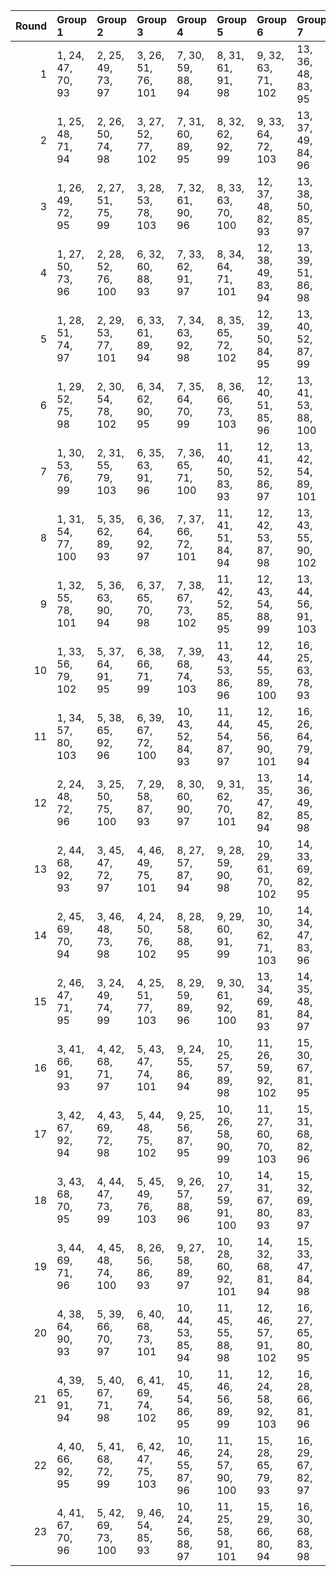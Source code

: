 |   Round | Group 1            | Group 2            | Group 3            | Group 4            | Group 5             | Group 6             | Group 7             | Group 8             | Group 9             | Group 10            | Group 11            | Group 12      | Group 13      | Group 14      | Group 15       | Group 16       | Group 17       | Group 18       | Group 19       | Group 20       | Group 21       | Group 22       | Group 23       |
|--------:|:-------------------|:-------------------|:-------------------|:-------------------|:--------------------|:--------------------|:--------------------|:--------------------|:--------------------|:--------------------|:--------------------|:--------------|:--------------|:--------------|:---------------|:---------------|:---------------|:---------------|:---------------|:---------------|:---------------|:---------------|:---------------|
|       1 | 1, 24, 47, 70, 93  | 2, 25, 49, 73, 97  | 3, 26, 51, 76, 101 | 7, 30, 59, 88, 94  | 8, 31, 61, 91, 98   | 9, 32, 63, 71, 102  | 13, 36, 48, 83, 95  | 14, 37, 50, 86, 99  | 15, 38, 52, 89, 103 | 19, 42, 60, 78, 96  | 20, 43, 62, 81, 100 | 4, 27, 53, 79 | 5, 28, 55, 82 | 6, 29, 57, 85 | 10, 33, 65, 74 | 11, 34, 67, 77 | 12, 35, 69, 80 | 16, 39, 54, 92 | 17, 40, 56, 72 | 18, 41, 58, 75 | 21, 44, 64, 84 | 22, 45, 66, 87 | 23, 46, 68, 90 |
|       2 | 1, 25, 48, 71, 94  | 2, 26, 50, 74, 98  | 3, 27, 52, 77, 102 | 7, 31, 60, 89, 95  | 8, 32, 62, 92, 99   | 9, 33, 64, 72, 103  | 13, 37, 49, 84, 96  | 14, 38, 51, 87, 100 | 18, 42, 59, 76, 93  | 19, 43, 61, 79, 97  | 20, 44, 63, 82, 101 | 4, 28, 54, 80 | 5, 29, 56, 83 | 6, 30, 58, 86 | 10, 34, 66, 75 | 11, 35, 68, 78 | 12, 36, 47, 81 | 15, 39, 53, 90 | 16, 40, 55, 70 | 17, 41, 57, 73 | 21, 45, 65, 85 | 22, 46, 67, 88 | 23, 24, 69, 91 |
|       3 | 1, 26, 49, 72, 95  | 2, 27, 51, 75, 99  | 3, 28, 53, 78, 103 | 7, 32, 61, 90, 96  | 8, 33, 63, 70, 100  | 12, 37, 48, 82, 93  | 13, 38, 50, 85, 97  | 14, 39, 52, 88, 101 | 18, 43, 60, 77, 94  | 19, 44, 62, 80, 98  | 20, 45, 64, 83, 102 | 4, 29, 55, 81 | 5, 30, 57, 84 | 6, 31, 59, 87 | 9, 34, 65, 73  | 10, 35, 67, 76 | 11, 36, 69, 79 | 15, 40, 54, 91 | 16, 41, 56, 71 | 17, 42, 58, 74 | 21, 46, 66, 86 | 22, 24, 68, 89 | 23, 25, 47, 92 |
|       4 | 1, 27, 50, 73, 96  | 2, 28, 52, 76, 100 | 6, 32, 60, 88, 93  | 7, 33, 62, 91, 97  | 8, 34, 64, 71, 101  | 12, 38, 49, 83, 94  | 13, 39, 51, 86, 98  | 14, 40, 53, 89, 102 | 18, 44, 61, 78, 95  | 19, 45, 63, 81, 99  | 20, 46, 65, 84, 103 | 3, 29, 54, 79 | 4, 30, 56, 82 | 5, 31, 58, 85 | 9, 35, 66, 74  | 10, 36, 68, 77 | 11, 37, 47, 80 | 15, 41, 55, 92 | 16, 42, 57, 72 | 17, 43, 59, 75 | 21, 24, 67, 87 | 22, 25, 69, 90 | 23, 26, 48, 70 |
|       5 | 1, 28, 51, 74, 97  | 2, 29, 53, 77, 101 | 6, 33, 61, 89, 94  | 7, 34, 63, 92, 98  | 8, 35, 65, 72, 102  | 12, 39, 50, 84, 95  | 13, 40, 52, 87, 99  | 14, 41, 54, 90, 103 | 18, 45, 62, 79, 96  | 19, 46, 64, 82, 100 | 23, 27, 49, 71, 93  | 3, 30, 55, 80 | 4, 31, 57, 83 | 5, 32, 59, 86 | 9, 36, 67, 75  | 10, 37, 69, 78 | 11, 38, 48, 81 | 15, 42, 56, 70 | 16, 43, 58, 73 | 17, 44, 60, 76 | 20, 24, 66, 85 | 21, 25, 68, 88 | 22, 26, 47, 91 |
|       6 | 1, 29, 52, 75, 98  | 2, 30, 54, 78, 102 | 6, 34, 62, 90, 95  | 7, 35, 64, 70, 99  | 8, 36, 66, 73, 103  | 12, 40, 51, 85, 96  | 13, 41, 53, 88, 100 | 17, 45, 61, 77, 93  | 18, 46, 63, 80, 97  | 19, 24, 65, 83, 101 | 23, 28, 50, 72, 94  | 3, 31, 56, 81 | 4, 32, 58, 84 | 5, 33, 60, 87 | 9, 37, 68, 76  | 10, 38, 47, 79 | 11, 39, 49, 82 | 14, 42, 55, 91 | 15, 43, 57, 71 | 16, 44, 59, 74 | 20, 25, 67, 86 | 21, 26, 69, 89 | 22, 27, 48, 92 |
|       7 | 1, 30, 53, 76, 99  | 2, 31, 55, 79, 103 | 6, 35, 63, 91, 96  | 7, 36, 65, 71, 100 | 11, 40, 50, 83, 93  | 12, 41, 52, 86, 97  | 13, 42, 54, 89, 101 | 17, 46, 62, 78, 94  | 18, 24, 64, 81, 98  | 19, 25, 66, 84, 102 | 23, 29, 51, 73, 95  | 3, 32, 57, 82 | 4, 33, 59, 85 | 5, 34, 61, 88 | 8, 37, 67, 74  | 9, 38, 69, 77  | 10, 39, 48, 80 | 14, 43, 56, 92 | 15, 44, 58, 72 | 16, 45, 60, 75 | 20, 26, 68, 87 | 21, 27, 47, 90 | 22, 28, 49, 70 |
|       8 | 1, 31, 54, 77, 100 | 5, 35, 62, 89, 93  | 6, 36, 64, 92, 97  | 7, 37, 66, 72, 101 | 11, 41, 51, 84, 94  | 12, 42, 53, 87, 98  | 13, 43, 55, 90, 102 | 17, 24, 63, 79, 95  | 18, 25, 65, 82, 99  | 19, 26, 67, 85, 103 | 23, 30, 52, 74, 96  | 2, 32, 56, 80 | 3, 33, 58, 83 | 4, 34, 60, 86 | 8, 38, 68, 75  | 9, 39, 47, 78  | 10, 40, 49, 81 | 14, 44, 57, 70 | 15, 45, 59, 73 | 16, 46, 61, 76 | 20, 27, 69, 88 | 21, 28, 48, 91 | 22, 29, 50, 71 |
|       9 | 1, 32, 55, 78, 101 | 5, 36, 63, 90, 94  | 6, 37, 65, 70, 98  | 7, 38, 67, 73, 102 | 11, 42, 52, 85, 95  | 12, 43, 54, 88, 99  | 13, 44, 56, 91, 103 | 17, 25, 64, 80, 96  | 18, 26, 66, 83, 100 | 22, 30, 51, 72, 93  | 23, 31, 53, 75, 97  | 2, 33, 57, 81 | 3, 34, 59, 84 | 4, 35, 61, 87 | 8, 39, 69, 76  | 9, 40, 48, 79  | 10, 41, 50, 82 | 14, 45, 58, 71 | 15, 46, 60, 74 | 16, 24, 62, 77 | 19, 27, 68, 86 | 20, 28, 47, 89 | 21, 29, 49, 92 |
|      10 | 1, 33, 56, 79, 102 | 5, 37, 64, 91, 95  | 6, 38, 66, 71, 99  | 7, 39, 68, 74, 103 | 11, 43, 53, 86, 96  | 12, 44, 55, 89, 100 | 16, 25, 63, 78, 93  | 17, 26, 65, 81, 97  | 18, 27, 67, 84, 101 | 22, 31, 52, 73, 94  | 23, 32, 54, 76, 98  | 2, 34, 58, 82 | 3, 35, 60, 85 | 4, 36, 62, 88 | 8, 40, 47, 77  | 9, 41, 49, 80  | 10, 42, 51, 83 | 13, 45, 57, 92 | 14, 46, 59, 72 | 15, 24, 61, 75 | 19, 28, 69, 87 | 20, 29, 48, 90 | 21, 30, 50, 70 |
|      11 | 1, 34, 57, 80, 103 | 5, 38, 65, 92, 96  | 6, 39, 67, 72, 100 | 10, 43, 52, 84, 93 | 11, 44, 54, 87, 97  | 12, 45, 56, 90, 101 | 16, 26, 64, 79, 94  | 17, 27, 66, 82, 98  | 18, 28, 68, 85, 102 | 22, 32, 53, 74, 95  | 23, 33, 55, 77, 99  | 2, 35, 59, 83 | 3, 36, 61, 86 | 4, 37, 63, 89 | 7, 40, 69, 75  | 8, 41, 48, 78  | 9, 42, 50, 81  | 13, 46, 58, 70 | 14, 24, 60, 73 | 15, 25, 62, 76 | 19, 29, 47, 88 | 20, 30, 49, 91 | 21, 31, 51, 71 |
|      12 | 2, 24, 48, 72, 96  | 3, 25, 50, 75, 100 | 7, 29, 58, 87, 93  | 8, 30, 60, 90, 97  | 9, 31, 62, 70, 101  | 13, 35, 47, 82, 94  | 14, 36, 49, 85, 98  | 15, 37, 51, 88, 102 | 19, 41, 59, 77, 95  | 20, 42, 61, 80, 99  | 21, 43, 63, 83, 103 | 1, 46, 69, 92 | 4, 26, 52, 78 | 5, 27, 54, 81 | 6, 28, 56, 84  | 10, 32, 64, 73 | 11, 33, 66, 76 | 12, 34, 68, 79 | 16, 38, 53, 91 | 17, 39, 55, 71 | 18, 40, 57, 74 | 22, 44, 65, 86 | 23, 45, 67, 89 |
|      13 | 2, 44, 68, 92, 93  | 3, 45, 47, 72, 97  | 4, 46, 49, 75, 101 | 8, 27, 57, 87, 94  | 9, 28, 59, 90, 98   | 10, 29, 61, 70, 102 | 14, 33, 69, 82, 95  | 15, 34, 48, 85, 99  | 16, 35, 50, 88, 103 | 20, 39, 58, 77, 96  | 21, 40, 60, 80, 100 | 1, 43, 66, 89 | 5, 24, 51, 78 | 6, 25, 53, 81 | 7, 26, 55, 84  | 11, 30, 63, 73 | 12, 31, 65, 76 | 13, 32, 67, 79 | 17, 36, 52, 91 | 18, 37, 54, 71 | 19, 38, 56, 74 | 22, 41, 62, 83 | 23, 42, 64, 86 |
|      14 | 2, 45, 69, 70, 94  | 3, 46, 48, 73, 98  | 4, 24, 50, 76, 102 | 8, 28, 58, 88, 95  | 9, 29, 60, 91, 99   | 10, 30, 62, 71, 103 | 14, 34, 47, 83, 96  | 15, 35, 49, 86, 100 | 19, 39, 57, 75, 93  | 20, 40, 59, 78, 97  | 21, 41, 61, 81, 101 | 1, 44, 67, 90 | 5, 25, 52, 79 | 6, 26, 54, 82 | 7, 27, 56, 85  | 11, 31, 64, 74 | 12, 32, 66, 77 | 13, 33, 68, 80 | 16, 36, 51, 89 | 17, 37, 53, 92 | 18, 38, 55, 72 | 22, 42, 63, 84 | 23, 43, 65, 87 |
|      15 | 2, 46, 47, 71, 95  | 3, 24, 49, 74, 99  | 4, 25, 51, 77, 103 | 8, 29, 59, 89, 96  | 9, 30, 61, 92, 100  | 13, 34, 69, 81, 93  | 14, 35, 48, 84, 97  | 15, 36, 50, 87, 101 | 19, 40, 58, 76, 94  | 20, 41, 60, 79, 98  | 21, 42, 62, 82, 102 | 1, 45, 68, 91 | 5, 26, 53, 80 | 6, 27, 55, 83 | 7, 28, 57, 86  | 10, 31, 63, 72 | 11, 32, 65, 75 | 12, 33, 67, 78 | 16, 37, 52, 90 | 17, 38, 54, 70 | 18, 39, 56, 73 | 22, 43, 64, 85 | 23, 44, 66, 88 |
|      16 | 3, 41, 66, 91, 93  | 4, 42, 68, 71, 97  | 5, 43, 47, 74, 101 | 9, 24, 55, 86, 94  | 10, 25, 57, 89, 98  | 11, 26, 59, 92, 102 | 15, 30, 67, 81, 95  | 16, 31, 69, 84, 99  | 17, 32, 48, 87, 103 | 21, 36, 56, 76, 96  | 22, 37, 58, 79, 100 | 1, 39, 62, 85 | 2, 40, 64, 88 | 6, 44, 49, 77 | 7, 45, 51, 80  | 8, 46, 53, 83  | 12, 27, 61, 72 | 13, 28, 63, 75 | 14, 29, 65, 78 | 18, 33, 50, 90 | 19, 34, 52, 70 | 20, 35, 54, 73 | 23, 38, 60, 82 |
|      17 | 3, 42, 67, 92, 94  | 4, 43, 69, 72, 98  | 5, 44, 48, 75, 102 | 9, 25, 56, 87, 95  | 10, 26, 58, 90, 99  | 11, 27, 60, 70, 103 | 15, 31, 68, 82, 96  | 16, 32, 47, 85, 100 | 20, 36, 55, 74, 93  | 21, 37, 57, 77, 97  | 22, 38, 59, 80, 101 | 1, 40, 63, 86 | 2, 41, 65, 89 | 6, 45, 50, 78 | 7, 46, 52, 81  | 8, 24, 54, 84  | 12, 28, 62, 73 | 13, 29, 64, 76 | 14, 30, 66, 79 | 17, 33, 49, 88 | 18, 34, 51, 91 | 19, 35, 53, 71 | 23, 39, 61, 83 |
|      18 | 3, 43, 68, 70, 95  | 4, 44, 47, 73, 99  | 5, 45, 49, 76, 103 | 9, 26, 57, 88, 96  | 10, 27, 59, 91, 100 | 14, 31, 67, 80, 93  | 15, 32, 69, 83, 97  | 16, 33, 48, 86, 101 | 20, 37, 56, 75, 94  | 21, 38, 58, 78, 98  | 22, 39, 60, 81, 102 | 1, 41, 64, 87 | 2, 42, 66, 90 | 6, 46, 51, 79 | 7, 24, 53, 82  | 8, 25, 55, 85  | 11, 28, 61, 71 | 12, 29, 63, 74 | 13, 30, 65, 77 | 17, 34, 50, 89 | 18, 35, 52, 92 | 19, 36, 54, 72 | 23, 40, 62, 84 |
|      19 | 3, 44, 69, 71, 96  | 4, 45, 48, 74, 100 | 8, 26, 56, 86, 93  | 9, 27, 58, 89, 97  | 10, 28, 60, 92, 101 | 14, 32, 68, 81, 94  | 15, 33, 47, 84, 98  | 16, 34, 49, 87, 102 | 20, 38, 57, 76, 95  | 21, 39, 59, 79, 99  | 22, 40, 61, 82, 103 | 1, 42, 65, 88 | 2, 43, 67, 91 | 5, 46, 50, 77 | 6, 24, 52, 80  | 7, 25, 54, 83  | 11, 29, 62, 72 | 12, 30, 64, 75 | 13, 31, 66, 78 | 17, 35, 51, 90 | 18, 36, 53, 70 | 19, 37, 55, 73 | 23, 41, 63, 85 |
|      20 | 4, 38, 64, 90, 93  | 5, 39, 66, 70, 97  | 6, 40, 68, 73, 101 | 10, 44, 53, 85, 94 | 11, 45, 55, 88, 98  | 12, 46, 57, 91, 102 | 16, 27, 65, 80, 95  | 17, 28, 67, 83, 99  | 18, 29, 69, 86, 103 | 22, 33, 54, 75, 96  | 23, 34, 56, 78, 100 | 1, 35, 58, 81 | 2, 36, 60, 84 | 3, 37, 62, 87 | 7, 41, 47, 76  | 8, 42, 49, 79  | 9, 43, 51, 82  | 13, 24, 59, 71 | 14, 25, 61, 74 | 15, 26, 63, 77 | 19, 30, 48, 89 | 20, 31, 50, 92 | 21, 32, 52, 72 |
|      21 | 4, 39, 65, 91, 94  | 5, 40, 67, 71, 98  | 6, 41, 69, 74, 102 | 10, 45, 54, 86, 95 | 11, 46, 56, 89, 99  | 12, 24, 58, 92, 103 | 16, 28, 66, 81, 96  | 17, 29, 68, 84, 100 | 21, 33, 53, 73, 93  | 22, 34, 55, 76, 97  | 23, 35, 57, 79, 101 | 1, 36, 59, 82 | 2, 37, 61, 85 | 3, 38, 63, 88 | 7, 42, 48, 77  | 8, 43, 50, 80  | 9, 44, 52, 83  | 13, 25, 60, 72 | 14, 26, 62, 75 | 15, 27, 64, 78 | 18, 30, 47, 87 | 19, 31, 49, 90 | 20, 32, 51, 70 |
|      22 | 4, 40, 66, 92, 95  | 5, 41, 68, 72, 99  | 6, 42, 47, 75, 103 | 10, 46, 55, 87, 96 | 11, 24, 57, 90, 100 | 15, 28, 65, 79, 93  | 16, 29, 67, 82, 97  | 17, 30, 69, 85, 101 | 21, 34, 54, 74, 94  | 22, 35, 56, 77, 98  | 23, 36, 58, 80, 102 | 1, 37, 60, 83 | 2, 38, 62, 86 | 3, 39, 64, 89 | 7, 43, 49, 78  | 8, 44, 51, 81  | 9, 45, 53, 84  | 12, 25, 59, 70 | 13, 26, 61, 73 | 14, 27, 63, 76 | 18, 31, 48, 88 | 19, 32, 50, 91 | 20, 33, 52, 71 |
|      23 | 4, 41, 67, 70, 96  | 5, 42, 69, 73, 100 | 9, 46, 54, 85, 93  | 10, 24, 56, 88, 97 | 11, 25, 58, 91, 101 | 15, 29, 66, 80, 94  | 16, 30, 68, 83, 98  | 17, 31, 47, 86, 102 | 21, 35, 55, 75, 95  | 22, 36, 57, 78, 99  | 23, 37, 59, 81, 103 | 1, 38, 61, 84 | 2, 39, 63, 87 | 3, 40, 65, 90 | 6, 43, 48, 76  | 7, 44, 50, 79  | 8, 45, 52, 82  | 12, 26, 60, 71 | 13, 27, 62, 74 | 14, 28, 64, 77 | 18, 32, 49, 89 | 19, 33, 51, 92 | 20, 34, 53, 72 |